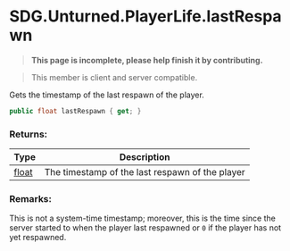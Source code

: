 # SDG.Unturned.PlayerLife.lastRespawn

<blockquote><p><b>This page is incomplete, please help finish it by contributing.<p></b></blockquote>

> This member is client and server compatible.

Gets the timestamp of the last respawn of the player.

```csharp
public float lastRespawn { get; }
```

### Returns:

Type | Description
------------ | -------------
[float](https://docs.microsoft.com/en-us/dotnet/api/system.single?view=netframework-3.5) | The timestamp of the last respawn of the player

### Remarks:

This is not a system-time timestamp; moreover, this is the time since the server started to when the player last respawned or `0` if the player has not yet respawned.